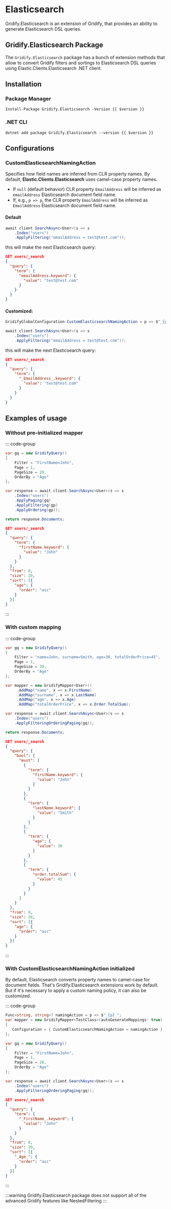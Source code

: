 # Elasticsearch

Gridify.Elasticsearch is an extension of Gridify, that provides an ability to generate Elasticsearch DSL queries.

## Gridify.Elasticsearch Package

The `Gridify.Elasticsearch` package has a bunch of extension methods that allow to convert Gridify filters and sortings to Elasticsearch DSL queries using Elastic.Clients.Elasticsearch .NET client.

## Installation

### Package Manager

```shell-vue
Install-Package Gridify.Elasticsearch -Version {{ $version }}
```

### .NET CLI

```shell-vue
dotnet add package Gridify.Elasticsearch --version {{ $version }}
```

## Configurations

### CustomElasticsearchNamingAction

Specifies how field names are inferred from CLR property names. By default, **Elastic.Clients.Elasticsearch** uses camel-case property names.

- If `null` (default behavior) CLR property `EmailAddress` will be inferred as `emailAddress` Elasticsearch document field name.
- If, e.g., `p => p`, the CLR property `EmailAddress` will be inferred as `EmailAddress` Elasticsearch document field name.

#### Default

``` csharp :line-numbers
await client.SearchAsync<User>(s => s
    .Index("users")
    .ApplyFiltering("emailAddress = test@test.com"));
```

this will make the next Elasticsearch query:

``` json :line-numbers
GET users/_search
{
  "query": {
    "term": {
      "emailAddress.keyword": {
        "value": "test@test.com"
      }
    }
  }
}
```

#### Customized:

``` csharp :line-numbers
GridifyGlobalConfiguration.CustomElasticsearchNamingAction = p => $"_{p}_";

await client.SearchAsync<User>(s => s
    .Index("users")
    .ApplyFiltering("emailAddress = test@test.com"));
```

this will make the next Elasticsearch query:

``` json :line-numbers
GET users/_search
{
  "query": {
    "term": {
      "_EmailAddress_.keyword": {
        "value": "test@test.com"
      }
    }
  }
}
```

## Examples of usage

### Without pre-initialized mapper

::: code-group

```csharp [Code]:line-numbers
var gq = new GridifyQuery()
{
    Filter = "FirstName=John",
    Page = 1,
    PageSize = 20,
    OrderBy = "Age"
};

var response = await client.SearchAsync<User>(s => s
    .Index("users")
    .ApplyPaging(gq)
    .ApplyFiltering(gp)
    .ApplyOrdering(gp));

return response.Documents;
```

``` json [DSL] :line-numbers
GET users/_search
{
  "query": {
    "term": {
      "firstName.keyword": {
        "value": "John"
      }
    }
  },
  "from": 0,
  "size": 20,
  "sort": [{
    "age": {
      "order": "asc"
    }
  }]
}
```

:::

### With custom mapping

::: code-group

```csharp [Code] :line-numbers
var gq = new GridifyQuery()
{
    Filter = "name=John, surname=Smith, age=30, totalOrderPrice=45",
    Page = 1,
    PageSize = 20,
    OrderBy = "Age"
};

var mapper = new GridifyMapper<User>()
     .AddMap("name", x => x.FirstName)
     .AddMap("surname", x => x.LastName)
     .AddMap("age", x => x.Age)
     .AddMap("totalOrderPrice", x => x.Order.TotalSum);

var response = await client.SearchAsync<User>(s => s
    .Index("users")
    .ApplyFilteringOrderingPaging(gq));

return response.Documents;
```

``` json [DSL] :line-numbers
GET users/_search
{
  "query": {
    "bool": {
      "must": [
        {
          "term": {
            "firstName.keyword": {
              "value": "John"
            }
          }
        },
        {
          "term": {
            "lastName.keyword": {
              "value": "Smith"
            }
          }
        },
        {
          "term": {
            "age": {
              "value": 30
            }
          }
        },
        {
          "term": {
            "order.totalSum": {
              "value": 45
            }
          }
        }
      ]
    }
  },
  "from": 0,
  "size": 20,
  "sort": [{
    "age": {
      "order": "asc"
    }
  }]
}
```
:::

### With CustomElasticsearchNamingAction initialized

By default, Elasticsearch converts property names to camel-case for document fields. That's Gridify.Elasticsearch extensions work by default. But if it's necessary to apply a custom naming policy, it can also be customized.

::: code-group

``` csharp [Code] :line-numbers
Func<string, string>? namingAction = p => $"_{p}_";
var mapper = new GridifyMapper<TestClass>(autoGenerateMappings: true)
{
   Configuration = { CustomElasticsearchNamingAction = namingAction }
};

var gq = new GridifyQuery()
{
    Filter = "FirstName=John",
    Page = 1,
    PageSize = 20,
    OrderBy = "Age"
};

var response = await client.SearchAsync<User>(s => s
    .Index("users")
    .ApplyFilteringOrderingPaging(gq));
```

``` json [DSL] :line-numbers
GET users/_search
{
  "query": {
    "term": {
      "_FirstName_.keyword": {
        "value": "John"
      }
    }
  },
  "from": 0,
  "size": 20,
  "sort": [{
    "_Age_": {
      "order": "asc"
    }
  }]
}
```
:::

:::warning
   Gridify.Elasticsearch package does not support all of the advanced Gridify features like NestedFiltering
:::
